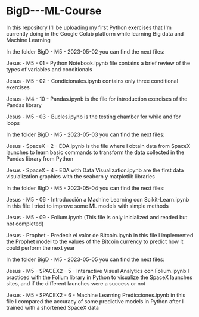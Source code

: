 # BigD---ML-Course
In this repository I'll be uploading my first Python exercises that I'm currently doing in the Google Colab platform while learning Big data and Machine Learning

In the folder BigD - M5 - 2023-05-02 you can find the next files:

Jesus - M5 - 01 - Python Notebook.ipynb file contains a brief review of the types of variables and conditionals

Jesus - M5 - 02 - Condicionales.ipynb contains only three conditional exercises

Jesus - M4 - 10 - Pandas.ipynb is the file for introduction exercises of the Pandas library

Jesus - M5 - 03 - Bucles.ipynb is the testing chamber for while and for loops

In the folder BigD - M5 - 2023-05-03 you can find the next files:

Jesus - SpaceX - 2 - EDA.ipynb is the file where I obtain data from SpaceX launches to learn basic commands to transform the data collected in the Pandas library from Python

Jesus - SpaceX - 4 - EDA with Data Visualization.ipynb are the first data visulalization graphics with the seaborn y matplotlib libraries

In the folder BigD - M5 - 2023-05-04 you can find the next files:

Jesus - M5 - 06 - Introducción a Machine Learning con Scikit-Learn.ipynb in this file I tried to improve some ML models with simple methods

Jesus - M5 - 09 - Folium.ipynb (This file is only inicialized and readed but not completed)

Jesus - Prophet - Predecir el valor de Bitcoin.ipynb in this file I implemented the Prophet model to the values of the Bitcoin currency to predict how it could perform the next year

In the folder BigD - M5 - 2023-05-05 you can find the next files:

Jesus - M5 - SPACEX2 - 5 - Interactive Visual Analytics con Folium.ipynb I practiced with the Folium library in Python to visualize the SpaceX launches sites, and if the different launches were a success or not

Jesus - M5 - SPACEX2 - 6 - Machine Learning Predicciones.ipynb in this file I compared the accuracy of some predictive models in Python after I trained with a shortened SpaceX data
